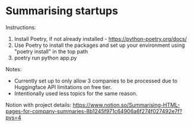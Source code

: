 # Summarising startups


Instructions:
1. Install Poetry, if not already installed - https://python-poetry.org/docs/ 
2. Use Poetry to install the packages and set up your environment using "poetry install" in the top path
3. poetry run python app.py

Notes:
* Currently set up to only allow 3 companies to be processed due to Huggingface API limitations on free tier.
* Intentionally used less topics for the same reason.

Notion with project details:
https://www.notion.so/Summarising-HTML-pages-for-company-summaries-8b1245f971c64906a6f274f027492e7f?pvs=4 
